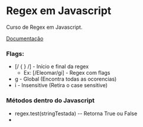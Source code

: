 # Regex em Javascript

Curso de Regex em Javascript.

<a href="https://developer.mozilla.org/pt-BR/docs/Web/JavaScript/Guide/Regular_Expressions">Documentação</a>
<br>

### Flags: 
 - [/ { } /] - Início e final da regex
   - Ex: [/Eleomar/gi] - Regex com flags
 - g - Global (Encontra todas as ocorencias)
 - i - Insensitive (Retira o case sensitive)


### Métodos dentro do Javascript
- regex.test(stringTestada) -- Retorna True ou False
- 







